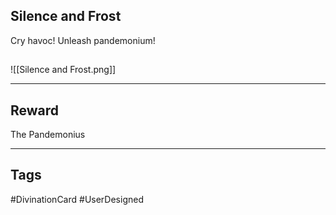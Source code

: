 ## Silence and Frost
Cry havoc!
Unleash pandemonium!
## 
![[Silence and Frost.png]]

---
## Reward
The Pandemonius

---
## Tags
#DivinationCard
#UserDesigned